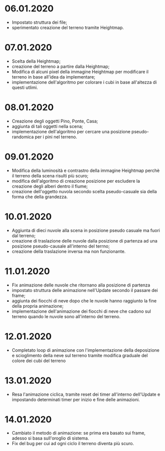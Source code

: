 06.01.2020
=============
- Impostato struttura dei file;
- sperimentato creazione del terreno tramite Heightmap.

07.01.2020
=============
- Scelta della Heightmap;
- creazione del terreno a partire dalla Heightmap;
- Modifica di alcuni pixel della immagine Heightmap per modificare il terreno in base all'idea da implementare;
- implementazione dell'algoritmo per colorare i cubi in base all'altezza di questi utlimi.

08.01.2020
=============
- Creazione degli oggetti Pino, Ponte, Casa;
- aggiunta di tali oggetti nella scena;
- implementazione dell'algoritmo per cercare una posizione pseudo-randomica per i pini nel terreno.

09.01.2020
=============
- Modifica della luminosità e contrastro della immagine Heightmap perchè il terreno della scena risulti più scuro;
- modifica dell'algoritmo di creazione posizione per escludere la creazione degli alberi dentro il fiume;
- creazione dell'oggetto nuvola secondo scelta pseudo-casuale sia della forma che della grandezza.

10.01.2020
=============
- Aggiunta di dieci nuvole alla scena in posizione pseudo casuale ma fuori dal terreno;
- creazione di traslazione delle nuvole dalla posizione di partenza ad una posizione pseudo-causale all'interno del terrno;
- creazione della traslazione inversa ma non funzionante.

11.01.2020
=============
- Fix animazione delle nuvole che ritornano alla posizione di partenza
- impostato struttura delle animazione nell'Update secondo il passare dei frame;
- aggiunta dei fiocchi di neve dopo che le nuvole hanno raggiunto la fine della propria animazione;
- implementazione dell'animazione dei fiocchi di neve che cadono sul terreno quando le nuvole sono all'interno del terreno. 

12.01.2020
=============
- Completato loop di animazione con l'implementazione della deposizione e scioglimento della neve sul terreno tramite modifica graduale del colore dei cubi del terreno

13.01.2020
=============
- Resa l'animazione ciclica, tramite reset dei timer all'interno dell'Update e impostando determinati timer per inizio e fine delle animazioni.

14.01.2020
=============
- Cambiato il metodo di animazione: se prima era basato sui frame, adesso si basa sull'oroglio di sistema.
- Fix del bug per cui ad ogni ciclo il terreno diventa più scuro.